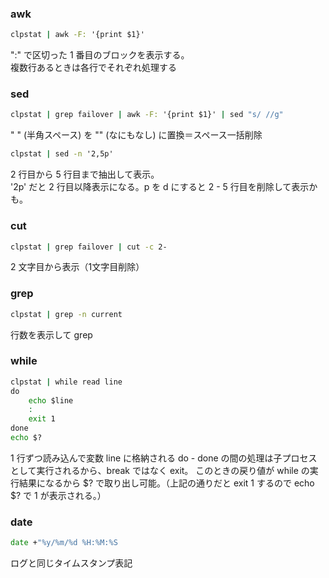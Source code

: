 ### awk
```bat
clpstat | awk -F: '{print $1}'
```
":" で区切った 1 番目のブロックを表示する。  
複数行あるときは各行でそれぞれ処理する

### sed
```bat
clpstat | grep failover | awk -F: '{print $1}' | sed "s/ //g"
```
" " (半角スペース) を "" (なにもなし) に置換＝スペース一括削除

```bat
clpstat | sed -n '2,5p'
```
2 行目から 5 行目まで抽出して表示。  
'2p' だと 2 行目以降表示になる。p を d にすると 2 - 5 行目を削除して表示かも。

### cut
```bat
clpstat | grep failover | cut -c 2-
```
2 文字目から表示（1文字目削除）

### grep
```bat
clpstat | grep -n current
```
行数を表示して grep

### while
```bat
clpstat | while read line
do
    echo $line
    :
    exit 1
done
echo $? 
```
1 行ずつ読み込んで変数 line に格納される
do - done の間の処理は子プロセスとして実行されるから、break ではなく exit。
このときの戻り値が while の実行結果になるから $? で取り出し可能。（上記の通りだと exit 1 するので echo $? で 1 が表示される。）

### date
```bat
date +"%y/%m/%d %H:%M:%S
```
ログと同じタイムスタンプ表記
